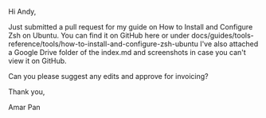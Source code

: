 Hi Andy,

Just submitted a pull request for my guide on How to Install and Configure Zsh on Ubuntu.
You can find it on GitHub here or under docs/guides/tools-reference/tools/how-to-install-and-configure-zsh-ubuntu 
I've also attached a Google Drive folder of the index.md and screenshots in case you can't view it on GitHub.

Can you please suggest any edits and approve for invoicing? 

Thank you,

Amar Pan